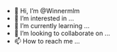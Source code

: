 - 👋 Hi, I’m @Winnermlm
- 👀 I’m interested in ...
- 🌱 I’m currently learning ...
- 💞️ I’m looking to collaborate on ...
- 📫 How to reach me ...

<!---
Winnermlm/Winnermlm is a ✨ special ✨ repository because its `README.md` (this file) appears on your GitHub profile.
You can click the Preview link to take a look at your changes.
--->
